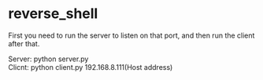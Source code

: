 # reverse_shell

First you need to run the server to listen on that port, and then run the client after that.


Server: python server.py<br>
Clicnt: python client.py 192.168.8.111(Host address)
